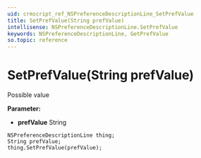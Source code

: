 ```yaml
---
uid: crmscript_ref_NSPreferenceDescriptionLine_SetPrefValue
title: SetPrefValue(String prefValue)
intellisense: NSPreferenceDescriptionLine.SetPrefValue
keywords: NSPreferenceDescriptionLine, GetPrefValue
so.topic: reference
---
```


# SetPrefValue(String prefValue)

Possible value

**Parameter:** 
 - **prefValue** String

```crmscript
NSPreferenceDescriptionLine thing;
String prefValue;
thing.SetPrefValue(prefValue);
```

